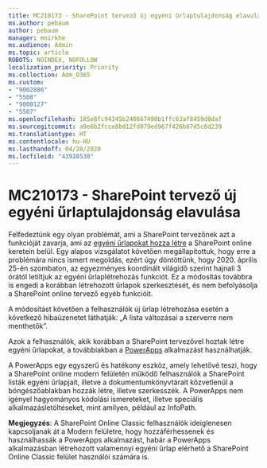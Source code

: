 ```yaml
---
title: MC210173 - SharePoint tervező új egyéni űrlaptulajdonság elavulása
ms.author: pebaum
author: pebaum
manager: mnirkhe
ms.audience: Admin
ms.topic: article
ROBOTS: NOINDEX, NOFOLLOW
localization_priority: Priority
ms.collection: Adm_O365
ms.custom:
- "9002886"
- "5508"
- "9000127"
- "5507"
ms.openlocfilehash: 185e8fc94345b240667490b1ffc63af8459d8daf
ms.sourcegitcommit: a9e6b2fcce8bd12fd079ed967f426b67d5c6d239
ms.translationtype: HT
ms.contentlocale: hu-HU
ms.lasthandoff: 04/28/2020
ms.locfileid: "43928530"
---
```

# <a name="mc210173---sharepoint-designer-new-custom-form-feature-deprecation"></a>MC210173 - SharePoint tervező új egyéni űrlaptulajdonság elavulása

Felfedeztünk egy olyan problémát, ami a SharePoint tervezőnek azt a funkcióját zavarja, ami az [egyéni űrlapokat hozza létre](https://support.microsoft.com/en-us/office/create-a-custom-list-form-using-sharepoint-designer-917d8fdb-ee00-4441-adb3-a94612d1d105?ui=en-us&rs=en-us&ad=us#bm2) a SharePoint online keretein belül. Egy alapos vizsgálatot követően megállapítottuk, hogy erre a problémára nincs ismert megoldás, ezért úgy döntöttünk, hogy 2020. április 25-én szombaton, az egyezményes koordinált világidő szerint hajnali 3 órától letiltjuk az egyéni űrlaplétrehozás funkciót. Ez a módosítás továbbra is engedi a korábban létrehozott űrlapok szerkesztését, és nem befolyásolja a SharePoint online tervező egyéb funkcióit.

A módosítást követően a felhasználók új űrlap létrehozása esetén a következő hibaüzenetet láthatják: „A lista változásai a szerverre nem menthetők”.

Azok a felhasználók, akik korábban a SharePoint tervezővel hoztak létre egyéni űrlapokat, a továbbiakban a [PowerApps](https://docs.microsoft.com/powerapps/maker/canvas-apps/customize-list-form) alkalmazást használhatják.

A PowerApps egy egyszerű és hatékony eszköz, amely lehetővé teszi, hogy a SharePoint online modern felületén működő felhasználók a SharePoint listák egyéni űrlapjait, illetve a dokumentumkönyvtárait közvetlenül a böngészőablakban hozzák létre, illetve szerkesszék. A PowerApps nem igényel hagyományos kódolási ismereteket, illetve speciális alkalmazásletöltéseket, mint amilyen, például az InfoPath.

**Megjegyzés**: A SharePoint Online Classic felhasználók ideiglenesen kapcsoljanak át a Modern felületre, hogy hozzáférhessenek és használhassák a PowerApps alkalmazást, habár a PowerApps alkalmazásban létrehozott valamennyi egyéni űrlap elérhető a SharePoint Online Classic felület használói számára is.
